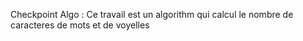 Checkpoint Algo : Ce travail est un algorithm qui calcul le nombre de caracteres de mots et de voyelles
